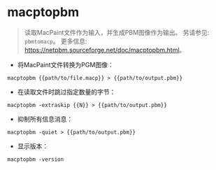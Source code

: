 # macptopbm

> 读取MacPaint文件作为输入，并生成PBM图像作为输出。
> 另请参见: `pbmtomacp`。
> 更多信息: <https://netpbm.sourceforge.net/doc/macptopbm.html>。

- 将MacPaint文件转换为PGM图像：

`macptopbm {{path/to/file.macp}} > {{path/to/output.pbm}}`

- 在读取文件时跳过指定数量的字节：

`macptopbm -extraskip {{N}} > {{path/to/output.pbm}}`

- 抑制所有信息消息：

`macptopbm -quiet > {{path/to/output.pbm}}`

- 显示版本：

`macptopbm -version`